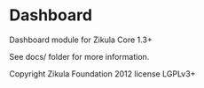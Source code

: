 Dashboard
=========

Dashboard module for Zikula Core 1.3+

See docs/ folder for more information.

Copyright Zikula Foundation 2012 license LGPLv3+